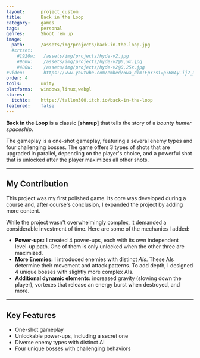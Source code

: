```yaml
---
layout:      project_custom
title:       Back in the Loop
category:    games
tags:        personal
genres:      Shoot 'em up
image:
  path:      /assets/img/projects/back-in-the-loop.jpg
  #srcset:
    #1920w:   /assets/img/projects/hyde-v2.jpg
    #960w:    /assets/img/projects/hyde-v2@0,5x.jpg
    #480w:    /assets/img/projects/hyde-v2@0,25x.jpg
#video:       https://www.youtube.com/embed/6wa_dlmTFpY?si=p7HWAy-ij2_aQ1hI
order: 4
tools:       unity
platforms:   windows,linux,webgl
stores:
  itchio:    https://tallon300.itch.io/back-in-the-loop
featured:    false
---
```

<!-- This is commented out. -->

**Back in the Loop** is a classic [**shmup**] that tells the story of a *bounty hunter spaceship*.

The gameplay is a one-shot gameplay, featuring a several enemy types and four challenging bosses.
The game offers 3 types of shots that are upgraded in parallel, depending on the player's choice, and a powerful shot that is unlocked after the player maximizes all other shots.

***

## My Contribution
This project was my first polished game.
Its core was developed during a course and, after course's conclusion, I expanded the project by adding more content.

While the project wasn't overwhelmingly complex, it demanded a considerable investment of time. Here are some of the mechanics I added:
- **Power-ups:** I created 4 power-ups, each with its own independent level-up path. One of them is only unlocked when the other three are maximized.
- **More Enemies:** I introduced enemies with distinct *AIs*. These AIs determine their movement and attack patterns. To add depth, I designed 4 unique bosses with slightly more complex AIs.
- **Additional dynamic elements:** increased gravity (slowing down the player), vortexes that release an energy burst when destroyed, and more.

***

## Key Features
- One-shot gameplay
- Unlockable power-ups, including a secret one
- Diverse enemy types with distinct AI
- Four unique bosses with challenging behaviors

[shmup]: https://pt.wikipedia.org/wiki/Shoot_%27em_up